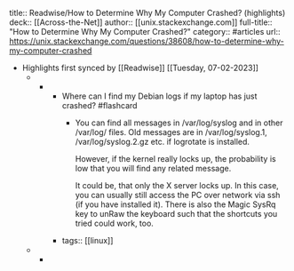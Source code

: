 title:: Readwise/How to Determine Why My Computer Crashed? (highlights)
deck:: [[Across-the-Net]]
author:: [[unix.stackexchange.com]]
full-title:: "How to Determine Why My Computer Crashed?"
category:: #articles
url:: https://unix.stackexchange.com/questions/38608/how-to-determine-why-my-computer-crashed

- Highlights first synced by [[Readwise]] [[Tuesday, 07-02-2023]]
	- -
		- Where can I find my Debian logs if my laptop has just crashed? #flashcard
			- You can find all messages in /var/log/syslog and in other /var/log/ files. Old messages are in /var/log/syslog.1, /var/log/syslog.2.gz etc. if logrotate is installed.
			  
			  However, if the kernel really locks up, the probability is low that you will find any related message.
			  
			  It could be, that only the X server locks up. In this case, you can usually still access the PC over network via ssh (if you have installed it). There is also the  Magic SysRq key to unRaw the keyboard such that the shortcuts you tried could work, too.
		- tags:: [[linux]]
	- -